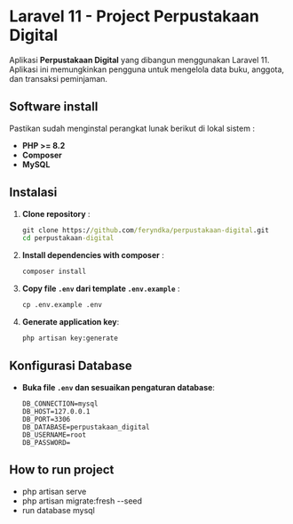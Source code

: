 # Laravel 11 - Project Perpustakaan Digital

Aplikasi **Perpustakaan Digital** yang dibangun menggunakan Laravel 11. Aplikasi ini memungkinkan pengguna untuk mengelola data buku, anggota, dan transaksi peminjaman.

## Software install

Pastikan sudah menginstal perangkat lunak berikut di lokal sistem :

-   **PHP >= 8.2**
-   **Composer**
-   **MySQL**

## Instalasi

1. **Clone repository** :

    ```cmd
    git clone https://github.com/feryndka/perpustakaan-digital.git
    cd perpustakaan-digital
    ```

2. **Install dependencies with composer** :

    ```cmd
    composer install
    ```

3. **Copy file `.env` dari template `.env.example`** :

    ```cmd
    cp .env.example .env
    ```

4. **Generate application key**:
    ```cmd
    php artisan key:generate
    ```

## Konfigurasi Database

-   **Buka file `.env` dan sesuaikan pengaturan database**:
    ```
    DB_CONNECTION=mysql
    DB_HOST=127.0.0.1
    DB_PORT=3306
    DB_DATABASE=perpustakaan_digital
    DB_USERNAME=root
    DB_PASSWORD=
    ```

## How to run project

-   php artisan serve
-   php artisan migrate:fresh --seed
-   run database mysql
